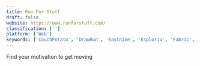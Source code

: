 ```yaml
---
title: Run For Stuff
draft: false 
website: https://www.runforstuff.com/
classification: ['']
platform: ['Web']
keywords: ['CouchPotato', 'DrawRun', 'Eastnine', 'Esplorio', 'Fabric', 'Freeletics', 'Gyroscope', 'Hopdash', 'Jaywalk', 'Lympo App', 'Paceroo', 'RaceRunner App', 'Raceday.me', 'Routeshuffle', 'RunGo', 'Runkeeper Go', 'Running Year', 'Running by Gyroscope', 'Runtastic', 'Tripcast', 'mRunner']
---
```

Find your motivation to get moving